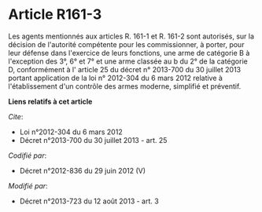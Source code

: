 # Article R161-3

Les agents mentionnés aux articles R. 161-1 et R. 161-2 sont autorisés, sur la décision de l'autorité compétente pour les
commissionner, à porter, pour leur défense dans l'exercice de leurs fonctions, une arme de catégorie B à l'exception des 3°,
6° et 7° et une arme classée au b du 2° de la catégorie D, conformément à l'
article 25 du décret n° 2013-700 du 30 juillet 2013
portant application de la 
loi n° 2012-304 du 6 mars 2012
relative à l'établissement d'un contrôle des armes moderne, simplifié et préventif.

**Liens relatifs à cet article**

_Cite_:

  - Loi n°2012-304 du 6 mars 2012
  - Décret n°2013-700 du 30 juillet 2013 - art. 25

_Codifié par_:

  - Décret n°2012-836 du 29 juin 2012 (V)

_Modifié par_:

  - Décret n°2013-723 du 12 août 2013 - art. 3

